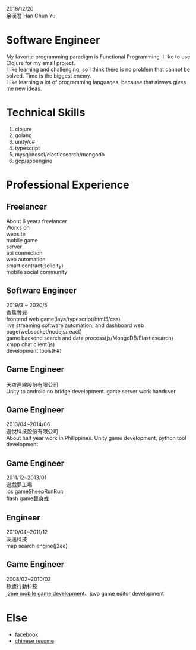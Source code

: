 2018/12/20  
余漢君
Han Chun Yu

# Software Engineer
My favorite programming paradigm is Functional Programming. I like to use Clojure for my small project.  
I like learning and challenging, so I think there is no problem that cannot be solved. Time is the biggest enemy.  
I like learning a lot of programming languages, because that always gives me new ideas.  

# Technical Skills
1. clojure
1. golang
1. unity/c#
1. typescript
1. mysql/nosql/elasticsearch/mongodb
1. gcp/appengine

# Professional Experience
## Freelancer
About 6 years freelancer  
Works on  
website  
mobile game  
server  
api connection  
web automation  
smart contract(solidity)  
mobile social community  

## Software Engineer
2019/3 ~ 2020/5  
香蕉會兒  
frontend web game(laya/typescript/html5/css)  
live streaming software automation, and dashboard web page(websocket/nodejs/react)  
game backend search and data process(js/MongoDB/Elasticsearch)  
xmpp chat client(js)  
development tools(F#)  

## Game Engineer
天空連線股份有限公司  
Unity to android no bridge development. game server work handover

## Game Engineer
2013/04~2014/06  
遊悅科技股份有限公司  
About half year work in Philippines. Unity game development, python tool development  

## Game Engineer
2011/12~2013/01  
遊戲夢工埸  
ios game[SheepRunRun](https://www.youtube.com/watch?v=KLzvoD4S6f0)  
flash game[替身戒](https://www.youtube.com/watch?v=iJNzlbMn0bs)  

## Engineer
2010/04~2011/12  
友邁科技  
map search engine(j2ee)  

## Game Engineer
2008/02~2010/02  
極致行動科技  
[j2me mobile game development](https://github.com/HanYu1983/HanWork/tree/master/spec)、java game editor development  

# Else
- [facebook](https://www.facebook.com/han.yu.100)
- [chinese resume](readme.md)
